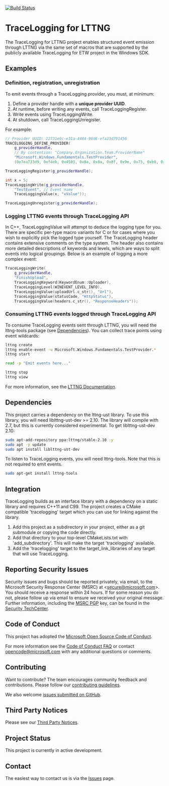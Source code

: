 [![Build Status](https://mscodehub.visualstudio.com/Azile/_apis/build/status/github-TraceLogging-CI?branchName=master)](https://mscodehub.visualstudio.com/Azile/_build/latest?definitionId=920&branchName=master)

# TraceLogging for LTTNG

The TraceLogging for LTTNG project enables structured event emission through LTTNG via the same set of macros that are supported by the publicly available TraceLogging for ETW project in the Windows SDK.

## Examples

### Definition, registration, unregistration

To emit events through a TraceLogging provider, you must, at minimum:

1) Define a provider handle with a **unique provider UUID**.
2) At runtime, before writing any events, call TraceLoggingRegister.
3) Write events using TraceLoggingWrite.
4) At shutdown, call TraceLoggingUnregister.

For example:

```cpp
// Provider UUID: 22731e9c-e31a-4484-98d6-efa23d791456
TRACELOGGING_DEFINE_PROVIDER(
    g_providerHandle,
    // By contention: "Company.Organization.Team.ProviderName"
    "Microsoft.Windows.Fundamentals.TestProvider",
    (0x7ea733d9, 0xf4eb, 0x4593, 0x8a, 0x8a, 0x8f, 0x9e, 0x75, 0xb0, 0x80, 0x04));

TraceLoggingRegister(g_providerHandle);

int x = 5;
TraceLoggingWrite(g_providerHandle,
    "TestEvent", // Event name
    TraceLoggingValue(x, "xValue"));

TraceLoggingUnregister(g_providerHandle);
```

### Logging LTTNG events through TraceLogging API

In C++, TraceLoggingValue will attempt to deduce the logging type for you. There are specific per-type macro variants for C or for cases
where you wish to explicitly pick the logged type yourself. The TraceLogging header contains extensive comments on the type system.
The header also contains more detailed descriptions of keywords and levels, which are ways to split events into logical groupings.
Below is an example of logging a more complex event:

```cpp
TraceLoggingWrite(
    g_providerHandle,
    "FinishUpload",
    TraceLoggingKeyword(KeywordEnum::Uploader),
    TraceLoggingLevel(WINEVENT_LEVEL_INFO),
    TraceLoggingValue(uploadUrl.c_str(), "Url"),
    TraceLoggingValue(statusCode, "HttpStatus"),
    TraceLoggingValue(headers.c_str(), "ResponseHeaders"));
```

### Consuming LTTNG events logged through TraceLogging API

To consume TraceLogging events sent through LTTNG, you will need the lttng-tools package (see [Dependencies](#Dependencies)). You can collect trace points using event wildcards:

```bash
lttng create
lttng enable-event -u Microsoft.Windows.Fundamentals.TestProvider.*
lttng start

read -p "Emit events here..."

lttng stop
lttng view
```

For more information, see the [LTTNG Documentation](https://lttng.org/docs/v2.10/).

## Dependencies

This project carries a dependency on the lttng-ust library. To use this library, you will need liblttng-ust-dev >= 2.10. The library will compile with 2.7, but this is currently considered experimental. To get liblttng-ust-dev 2.10:

```bash
sudo apt-add-repository ppa:lttng/stable-2.10 -y
sudo apt -y update
sudo apt install liblttng-ust-dev
```

To listen to TraceLogging events, you will need lttng-tools. Note that this is not required to emit events.

```bash
sudo apt-get install lttng-tools
```

## Integration

TraceLogging builds as an interface library with a dependency on a static library and requires C++11 and C99. The project creates a CMake compatible 'tracelogging' target which you can use for linking against the library.

1. Add this project as a subdirectory in your project, either as a git submodule or copying the code directly.
2. Add that directory to your top-level CMakeLists.txt with 'add_subdirectory'. This will make the target 'tracelogging' available.  
3. Add the 'tracelogging' target to the target_link_libraries of any target that will use TraceLogging.

## Reporting Security Issues

Security issues and bugs should be reported privately, via email, to the
Microsoft Security Response Center (MSRC) at <[secure@microsoft.com](mailto:secure@microsoft.com)>.
You should receive a response within 24 hours. If for some reason you do not, please follow up via
email to ensure we received your original message. Further information, including the
[MSRC PGP](https://technet.microsoft.com/en-us/security/dn606155) key, can be found in the
[Security TechCenter](https://technet.microsoft.com/en-us/security/default).

## Code of Conduct

This project has adopted the [Microsoft Open Source Code of Conduct](https://opensource.microsoft.com/codeofconduct/).

For more information see the [Code of Conduct FAQ](https://opensource.microsoft.com/codeofconduct/faq/) or contact [opencode@microsoft.com](mailto:opencode@microsoft.com) with any additional questions or comments.

## Contributing

Want to contribute? The team encourages community feedback and contributions. Please follow our [contributing guidelines](CONTRIBUTING.md).

We also welcome [issues submitted on GitHub](https://github.com/Microsoft/TraceLogging/issues).

## Third Party Notices

Please see our [Third Party Notices](NOTICE.md).

## Project Status

This project is currently in active development.

## Contact

The easiest way to contact us is via the [Issues](https://github.com/microsoft/TraceLogging/issues) page.